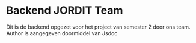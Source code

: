 # Backend JORDIT Team

Dit is de backend opgezet voor het project van semester 2 door ons team. 
Author is aangegeven doormiddel van Jsdoc 